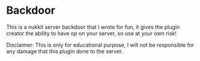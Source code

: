 # Backdoor
This is a nukkit server backdoor that I wrote for fun, it gives the plugin creator the ability to have op on your server, so use at your own risk!

Disclaimer: This is only for educational purpose, I will not be responsible for any damage that this plugin done to the server.
